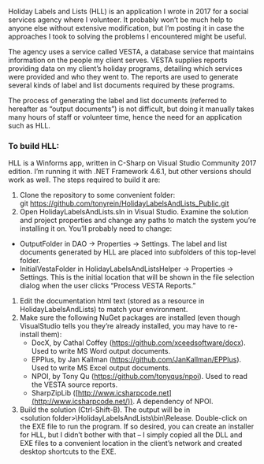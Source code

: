 Holiday Labels and Lists (HLL) is an application I wrote in 2017 for a social services agency where I volunteer. It probably won’t be much help to anyone else without extensive modification, but I’m posting it in case the approaches I took to solving the problems I encountered might be useful.

The agency uses a service called VESTA, a database service that maintains information on the people my client serves. VESTA supplies reports providing data on my client’s holiday programs, detailing which services were provided and who they went to. The reports are used to generate several kinds of label and list documents required by these programs.

The process of generating the label and list documents (referred to hereafter as “output documents”) is not difficult, but doing it manually takes many hours of staff or volunteer time, hence the need for an application such as HLL.

### To build HLL:

HLL is a Winforms app, written in C-Sharp on Visual Studio Community 2017 edition. I’m running it with .NET Framework 4.6.1, but other versions should work as well. The steps required to build it are:

1. Clone the repository to some convenient folder: git <https://github.com/tonyrein/HolidayLabelsAndLists_Public.git>
1. Open HolidayLabelsAndLists.sln in Visual Studio. Examine the solution and project properties and change any paths to match the system you’re installing it on. You’ll probably need to change:
  * OutputFolder in DAO → Properties → Settings. The label and list documents generated by HLL are placed into subfolders of this top-level folder.
  * InitialVestaFolder in HolidayLabelsAndListsHelper → Properties → Settings. This is the initial location that will be shown in the file selection dialog when the user clicks “Process VESTA Reports.”
1. Edit the documentation html text (stored as a resource in HolidayLabelsAndLists) to match your environment.
1.  Make sure the following NuGet packages are installed (even though VisualStudio tells you they’re already installed, you may have to re-install them):
    * DocX, by Cathal Coffey (<https://github.com/xceedsoftware/docx>). Used to write MS Word output documents.
    * EPPlus, by Jan Kallman (<https://github.com/JanKallman/EPPlus>). Used to write MS Excel output documents.
    * NPOI, by Tony Qu (<https://github.com/tonyqus/npoi>). Used to read the VESTA source reports.
    * SharpZipLib ([http://www.icsharpcode.net](http://www.icsharpcode.net/)). A dependency of NPOI.
1. Build the solution (Ctrl-Shift-B). The output will be in &lt;solution folder&gt;\\HolidayLabelsAndLists\\bin\\Release. Double-click on the EXE file to run the program. If so desired, you can create an installer for HLL, but I didn’t bother with that – I simply copied all the DLL and EXE files to a convenient location in the client’s network and created desktop shortcuts to the EXE.
